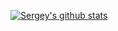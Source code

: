 [![Sergey's github stats](https://github-readme-stats.vercel.app/api?username=serg046)](https://github.com/anuraghazra/github-readme-stats)
